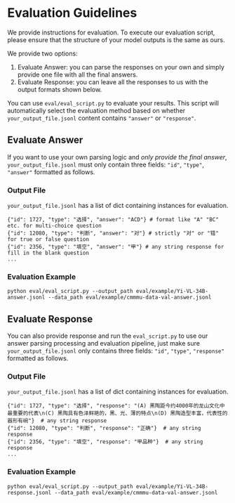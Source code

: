 # Evaluation Guidelines
We provide instructions for evaluation. 
To execute our evaluation script, please ensure that the structure of your model outputs is the same as ours.

We provide two options:
1. Evaluate Answer: you can parse the responses on your own and simply provide one file with all the final answers.
2. Evaluate Response: you can leave all the responses to us with the output formats shown below.

You can use `eval/eval_script.py` to evaluate your results. This script will automatically select the evaluation method based on whether `your_output_file.jsonl` content contains `"answer"` or `"response"`.

## Evaluate Answer
If you want to use your own parsing logic and *only provide the final answer*, `your_output_file.jsonl` must only contain three fields: `"id"`, `"type"`, `"answer"` formatted as follows.

### Output File
`your_output_file.jsonl` has a list of dict containing instances for evaluation.

```
{"id": 1727, "type": "选择", "answer": "ACD"} # format like "A" "BC" etc. for multi-choice question
{"id": 12080, "type": "判断", "answer": "对"} # strictly "对" or "错" for true or false question
{"id": 2356, "type": "填空", "answer": "甲"} # any string response for fill in the blank question
...
```

### Evaluation Example
```
python eval/eval_script.py --output_path eval/example/Yi-VL-34B-answer.jsonl --data_path eval/example/cmmmu-data-val-answer.jsonl
```


## Evaluate Response
You can also provide response and run the `eval_script.py` to use our answer parsing processing and evaluation pipeline, just make sure `your_output_file.jsonl` only contains three fields: `"id"`, `"type"`, `"response"` formatted as follows.

### Output File
`your_output_file.jsonl` has a list of dict containing instances for evaluation.
```
{"id": 1727, "type": "选择", "response": "(A) 黑陶距今约4000年的龙山文化中最重要的代表\n(C) 黑陶具有色泽鲜艳的，黑、光、薄的特点\n(D) 黑陶造型丰富，代表性的器形有碗"}  # any string response
{"id": 12080, "type": "判断", "response": "正确"}  # any string response
{"id": 2356, "type": "填空", "response": "甲品种"}  # any string response
...
```

### Evaluation Example
```
python eval/eval_script.py --output_path eval/example/Yi-VL-34B-response.jsonl --data_path eval/example/cmmmu-data-val-answer.jsonl
```
